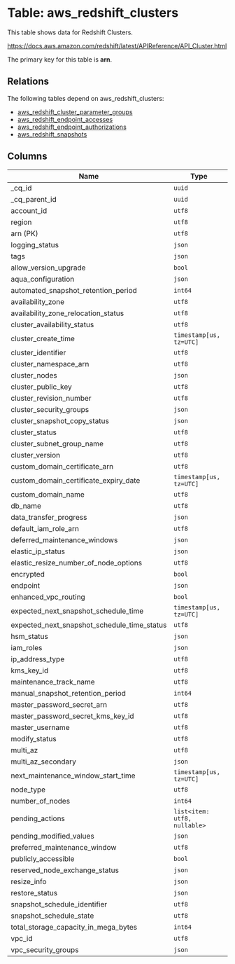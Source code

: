 # Table: aws_redshift_clusters

This table shows data for Redshift Clusters.

https://docs.aws.amazon.com/redshift/latest/APIReference/API_Cluster.html

The primary key for this table is **arn**.

## Relations

The following tables depend on aws_redshift_clusters:
  - [aws_redshift_cluster_parameter_groups](aws_redshift_cluster_parameter_groups.md)
  - [aws_redshift_endpoint_accesses](aws_redshift_endpoint_accesses.md)
  - [aws_redshift_endpoint_authorizations](aws_redshift_endpoint_authorizations.md)
  - [aws_redshift_snapshots](aws_redshift_snapshots.md)

## Columns

| Name          | Type          |
| ------------- | ------------- |
|_cq_id|`uuid`|
|_cq_parent_id|`uuid`|
|account_id|`utf8`|
|region|`utf8`|
|arn (PK)|`utf8`|
|logging_status|`json`|
|tags|`json`|
|allow_version_upgrade|`bool`|
|aqua_configuration|`json`|
|automated_snapshot_retention_period|`int64`|
|availability_zone|`utf8`|
|availability_zone_relocation_status|`utf8`|
|cluster_availability_status|`utf8`|
|cluster_create_time|`timestamp[us, tz=UTC]`|
|cluster_identifier|`utf8`|
|cluster_namespace_arn|`utf8`|
|cluster_nodes|`json`|
|cluster_public_key|`utf8`|
|cluster_revision_number|`utf8`|
|cluster_security_groups|`json`|
|cluster_snapshot_copy_status|`json`|
|cluster_status|`utf8`|
|cluster_subnet_group_name|`utf8`|
|cluster_version|`utf8`|
|custom_domain_certificate_arn|`utf8`|
|custom_domain_certificate_expiry_date|`timestamp[us, tz=UTC]`|
|custom_domain_name|`utf8`|
|db_name|`utf8`|
|data_transfer_progress|`json`|
|default_iam_role_arn|`utf8`|
|deferred_maintenance_windows|`json`|
|elastic_ip_status|`json`|
|elastic_resize_number_of_node_options|`utf8`|
|encrypted|`bool`|
|endpoint|`json`|
|enhanced_vpc_routing|`bool`|
|expected_next_snapshot_schedule_time|`timestamp[us, tz=UTC]`|
|expected_next_snapshot_schedule_time_status|`utf8`|
|hsm_status|`json`|
|iam_roles|`json`|
|ip_address_type|`utf8`|
|kms_key_id|`utf8`|
|maintenance_track_name|`utf8`|
|manual_snapshot_retention_period|`int64`|
|master_password_secret_arn|`utf8`|
|master_password_secret_kms_key_id|`utf8`|
|master_username|`utf8`|
|modify_status|`utf8`|
|multi_az|`utf8`|
|multi_az_secondary|`json`|
|next_maintenance_window_start_time|`timestamp[us, tz=UTC]`|
|node_type|`utf8`|
|number_of_nodes|`int64`|
|pending_actions|`list<item: utf8, nullable>`|
|pending_modified_values|`json`|
|preferred_maintenance_window|`utf8`|
|publicly_accessible|`bool`|
|reserved_node_exchange_status|`json`|
|resize_info|`json`|
|restore_status|`json`|
|snapshot_schedule_identifier|`utf8`|
|snapshot_schedule_state|`utf8`|
|total_storage_capacity_in_mega_bytes|`int64`|
|vpc_id|`utf8`|
|vpc_security_groups|`json`|